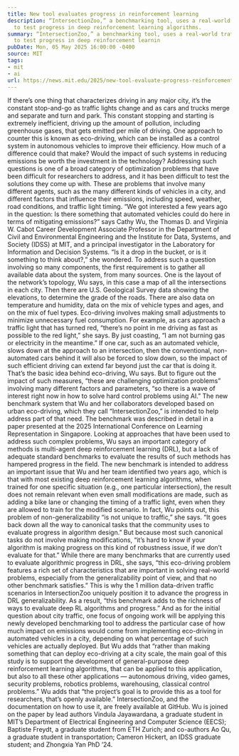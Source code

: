 ```yaml
---
title: New tool evaluates progress in reinforcement learning
description: “IntersectionZoo,” a benchmarking tool, uses a real-world traffic problem
  to test progress in deep reinforcement learning algorithms.
summary: “IntersectionZoo,” a benchmarking tool, uses a real-world traffic problem
  to test progress in deep reinforcement learnin
pubDate: Mon, 05 May 2025 16:00:00 -0400
source: MIT
tags:
- mit
- ai
url: https://news.mit.edu/2025/new-tool-evaluate-progress-reinforcement-learning-0505
---
```


If there’s one thing that characterizes driving in any major city, it’s the constant stop-and-go as traffic lights change and as cars and trucks merge and separate and turn and park. This constant stopping and starting is extremely inefficient, driving up the amount of pollution, including greenhouse gases, that gets emitted per mile of driving.
One approach to counter this is known as eco-driving, which can be installed as a control system in autonomous vehicles to improve their efficiency.
How much of a difference could that make? Would the impact of such systems in reducing emissions be worth the investment in the technology? Addressing such questions is one of a broad category of optimization problems that have been difficult for researchers to address, and it has been difficult to test the solutions they come up with. These are problems that involve many different agents, such as the many different kinds of vehicles in a city, and different factors that influence their emissions, including speed, weather, road conditions, and traffic light timing.
“We got interested a few years ago in the question: Is there something that automated vehicles could do here in terms of mitigating emissions?” says Cathy Wu, the Thomas D. and Virginia W. Cabot Career Development Associate Professor in the Department of Civil and Environmental Engineering and the Institute for Data, Systems, and Society (IDSS) at MIT, and a principal investigator in the Laboratory for Information and Decision Systems. “Is it a drop in the bucket, or is it something to think about?,” she wondered.
To address such a question involving so many components, the first requirement is to gather all available data about the system, from many sources. One is the layout of the network’s topology, Wu says, in this case a map of all the intersections in each city. Then there are U.S. Geological Survey data showing the elevations, to determine the grade of the roads. There are also data on temperature and humidity, data on the mix of vehicle types and ages, and on the mix of fuel types.
Eco-driving involves making small adjustments to minimize unnecessary fuel consumption. For example, as cars approach a traffic light that has turned red, “there’s no point in me driving as fast as possible to the red light,” she says. By just coasting, “I am not burning gas or electricity in the meantime.” If one car, such as an automated vehicle, slows down at the approach to an intersection, then the conventional, non-automated cars behind it will also be forced to slow down, so the impact of such efficient driving can extend far beyond just the car that is doing it.
That’s the basic idea behind eco-driving, Wu says. But to figure out the impact of such measures, “these are challenging optimization problems” involving many different factors and parameters, “so there is a wave of interest right now in how to solve hard control problems using AI.”
The new benchmark system that Wu and her collaborators developed based on urban eco-driving, which they call “IntersectionZoo,” is intended to help address part of that need. The benchmark was described in detail in a paper presented at the 2025 International Conference on Learning Representation in Singapore.
Looking at approaches that have been used to address such complex problems, Wu says an important category of methods is multi-agent deep reinforcement learning (DRL), but a lack of adequate standard benchmarks to evaluate the results of such methods has hampered progress in the field.
The new benchmark is intended to address an important issue that Wu and her team identified two years ago, which is that with most existing deep reinforcement learning algorithms, when trained for one specific situation (e.g., one particular intersection), the result does not remain relevant when even small modifications are made, such as adding a bike lane or changing the timing of a traffic light, even when they are allowed to train for the modified scenario.
In fact, Wu points out, this problem of non-generalizability “is not unique to traffic,” she says. “It goes back down all the way to canonical tasks that the community uses to evaluate progress in algorithm design.” But because most such canonical tasks do not involve making modifications, “it’s hard to know if your algorithm is making progress on this kind of robustness issue, if we don’t evaluate for that.”
While there are many benchmarks that are currently used to evaluate algorithmic progress in DRL, she says, “this eco-driving problem features a rich set of characteristics that are important in solving real-world problems, especially from the generalizability point of view, and that no other benchmark satisfies.” This is why the 1 million data-driven traffic scenarios in IntersectionZoo uniquely position it to advance the progress in DRL generalizability. As a result, “this benchmark adds to the richness of ways to evaluate deep RL algorithms and progress.”
And as for the initial question about city traffic, one focus of ongoing work will be applying this newly developed benchmarking tool to address the particular case of how much impact on emissions would come from implementing eco-driving in automated vehicles in a city, depending on what percentage of such vehicles are actually deployed.
But Wu adds that “rather than making something that can deploy eco-driving at a city scale, the main goal of this study is to support the development of general-purpose deep reinforcement learning algorithms, that can be applied to this application, but also to all these other applications — autonomous driving, video games, security problems, robotics problems, warehousing, classical control problems.”
Wu adds that “the project’s goal is to provide this as a tool for researchers, that’s openly available.” IntersectionZoo, and the documentation on how to use it, are freely available at GitHub.
Wu is joined on the paper by lead authors Vindula Jayawardana, a graduate student in MIT’s Department of Electrical Engineering and Computer Science (EECS); Baptiste Freydt, a graduate student from ETH Zurich; and co-authors Ao Qu, a graduate student in transportation; Cameron Hickert, an IDSS graduate student; and Zhongxia Yan PhD ’24.